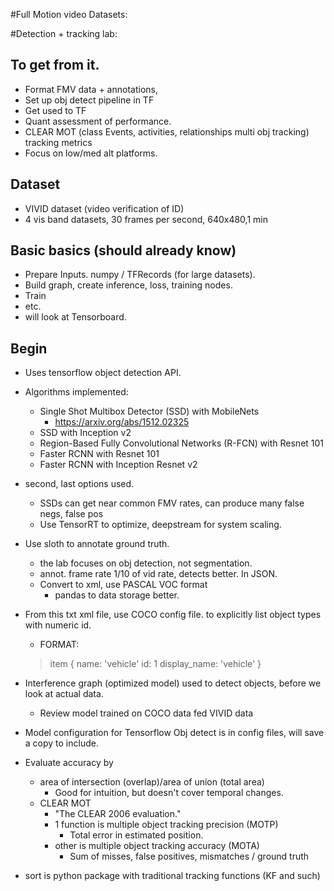 #Full Motion video Datasets:

#Detection + tracking lab:
## To get from it.
* Format FMV data + annotations,
* Set up obj detect pipeline in TF
* Get used to TF
* Quant assessment of performance.
* CLEAR MOT (class Events, activities, relationships multi obj tracking) tracking metrics
* Focus on low/med alt platforms.

## Dataset
* VIVID dataset (video verification of ID)
* 4 vis band datasets, 30 frames per second, 640x480,1 min

## Basic basics (should already know)
* Prepare Inputs. numpy / TFRecords (for large datasets).
* Build graph, create inference, loss, training nodes.
* Train
* etc.
* will look at Tensorboard.

## Begin
* Uses tensorflow object detection API.
* Algorithms implemented:
	* Single Shot Multibox Detector (SSD) with MobileNets
		* https://arxiv.org/abs/1512.02325
	* SSD with Inception v2
	* Region-Based Fully Convolutional Networks (R-FCN) with Resnet 101
	* Faster RCNN with Resnet 101
	* Faster RCNN with Inception Resnet v2

* second, last options used.
	* SSDs can get near common FMV rates, can produce many false negs, false pos
	* Use TensorRT to optimize, deepstream for system scaling.

* Use sloth to annotate ground truth.
	* the lab focuses on obj detection, not segmentation.
	* annot. frame rate 1/10 of vid rate, detects better. In JSON.
	* Convert to xml, use PASCAL VOC format
		* pandas to data storage better.
* From this txt xml file, use COCO config file. to explicitly list object types with numeric id.
	* FORMAT:
	> item {
  	>	name: 'vehicle'
  	>	id: 1
  	>	display_name: 'vehicle'
	> }

* Interference graph (optimized model) used to detect objects, before we look at actual data.
	* Review model trained on COCO data fed VIVID data

* Model configuration for Tensorflow Obj detect is in config files, will save a copy to include.

* Evaluate accuracy by 
	* area of intersection (overlap)/area of union (total area)
		* Good for intuition, but doesn't cover temporal changes.
	* CLEAR MOT
		* "The CLEAR 2006 evaluation."
		* 1 function is multiple object tracking precision (MOTP)
			* Total error in estimated position.
		* other is multiple object tracking accuracy (MOTA)
			* Sum of misses, false positives, mismatches / ground truth
* sort  is python package with traditional tracking functions (KF and such)